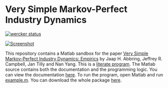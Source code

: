 # Very Simple Markov-Perfect Industry Dynamics
[![wercker status](https://app.wercker.com/status/ea54e79cdbff3000ce7e53b9ba795820/s/master "wercker status")](https://app.wercker.com/project/byKey/ea54e79cdbff3000ce7e53b9ba795820)

[![Screenshot](https://raw.github.com/jtilly/very-simple-empirics-sandbox/master/screenshot.png)](http://jtilly.io/acty)

This repository contains a Matlab sandbox for the paper [Very Simple Markov-Perfect Industry Dynamics: Empirics](http://jtilly.io/very-simple-empirics.pdf) by Jaap H. Abbring, Jeffrey R. Campbell, Jan Tilly and Nan Yang. This is a [literate program](http://en.wikipedia.org/wiki/Literate_programming). The Matlab source contains both the documentation and the programming logic. You can view the documentation [here](http://jtilly.io/very-simple-empirics-sandbox/documentation.m.html). To run the program, open Matlab and run [example.m](https://github.com/jtilly/very-simple-empirics-sandbox/blob/master/example.m). You can download the whole package [here](http://jtilly.io/very-simple-empirics-sandbox/very-simple.zip).
